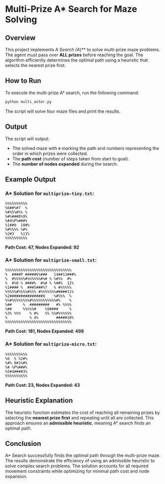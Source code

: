 # Multi-Prize A* Search for Maze Solving

## Overview
This project implements **A* Search (A*)** to solve multi-prize maze problems. The agent must pass over **ALL prizes** before reaching the goal. The algorithm efficiently determines the optimal path using a heuristic that selects the nearest prize first.

## How to Run
To execute the multi-prize A* search, run the following command:

```bash
python multi_aster.py
```

The script will solve four maze files and print the results.

## Output
The script will output:
- The solved maze with `#` marking the path and numbers representing the order in which prizes were collected.
- The **path cost** (number of steps taken from start to goal).
- The **number of nodes expanded** during the search.

## Example Output
### A* Solution for `multiprize-tiny.txt`:
```
%%%%%%%%%%
%6##%#7  %
%#%5%#%% %
%#%###8%9%
%#4%P%###%
%1##0  10#%
%#%%%% %#%
%2#3   %11%
%%%%%%%%%%
```
**Path Cost: 47, Nodes Expanded: 92**

### A* Solution for `multiprize-small.txt`:
```
%%%%%%%%%%%%%%%%%%%%%%%%%%%%%%
%  ####P #####6%###   14##13###%
%  #%%%%%#%%%%%%#%# % %#%%  #%
%  #%0 % ####%  #%# % %##%  12%
%1#### %  ###5###%7   % #%%%%%
%%%%%#%%%%#%%% #%%%%%%%#####11%
%2###############8    %#%%%  %
%%#%%%%%%%%#%%%%%%%%%%%#%    %
%##     %  #########   #% %%%%
%##     %%%%%#    %9####     %
%3% %%%    % #%   %% %%#%%%%%%
%          % 4%        #####10%
%%%%%%%%%%%%%%%%%%%%%%%%%%%%%%
```
**Path Cost: 181, Nodes Expanded: 498**

### A* Solution for `multiprize-micro.txt`:
```
%%%%%%%%%%
%6  % %2#%
%#% 0#1%#%
%# %P%###%
%5#4####3%
%%%%%%%%%%
```
**Path Cost: 23, Nodes Expanded: 43**

## Heuristic Explanation
The heuristic function estimates the cost of reaching all remaining prizes by selecting the **nearest prize first** and repeating until all are collected. This approach ensures an **admissible heuristic**, meaning A* search finds an optimal path.

## Conclusion
A* Search successfully finds the optimal path through the multi-prize maze. The results demonstrate the efficiency of using an admissible heuristic to solve complex search problems. The solution accounts for all required movement constraints while optimizing for minimal path cost and node expansion.

